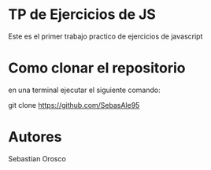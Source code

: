 # TP de Ejercicios de JS
Este es el primer trabajo practico de ejercicios de javascript

# Como clonar el repositorio
en una terminal ejecutar el siguiente comando:

git clone 
https://github.com/SebasAle95

# Autores
Sebastian Orosco